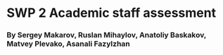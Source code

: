 # SWP 2 Academic staff assessment


### By Sergey Makarov, Ruslan Mihaylov, Anatoliy Baskakov, Matvey Plevako, Asanali Fazylzhan

